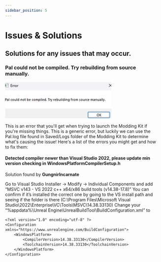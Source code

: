 ```yaml
---
sidebar_position: 5
---
```


# Issues & Solutions

## Solutions for any issues that may occur.

### Pal could not be compiled. Try rebuilding from source manually.

![Pal could not be compiled](./assets/CouldNotBeCompiled.png)

This is an error that you'll get when trying to launch the Modding Kit if you're missing things. This is a generic error, but luckily we can use the Pal.log file found in Saved/Logs folder of the Modding Kit to determine what's causing the issue! Here's a list of the errors you might get and how to fix them:

#### Detected compiler newer than Visual Studio 2022, please update min version checking in WindowsPlatformCompilerSetup.h

Solution found by **GungnirIncarnate**

Go to Visual Studio Installer -> Modify -> Individual Components and add “MSVC v143 - VS 2022 c++ x64/x86 build tools (v14.38-17.8)”
You can confirm if it’s installed the correct one by going to the VS install path and seeing if the folder is there (C:\Program Files\Microsoft Visual Studio\2022\Enterprise\VC\Tools\MSVC\14.38.33130)
Change your “%appdata%\Unreal Engine\UnrealBuildTool\BuildConfiguration.xml” to
```
<?xml version="1.0" encoding="utf-8" ?>
<Configuration xmlns="https://www.unrealengine.com/BuildConfiguration">
    <WindowsPlatform>
        <CompilerVersion>14.38.33130</CompilerVersion>
        <ToolchainVersion>14.38.33130</ToolchainVersion>
    </WindowsPlatform>
</Configuration>
```